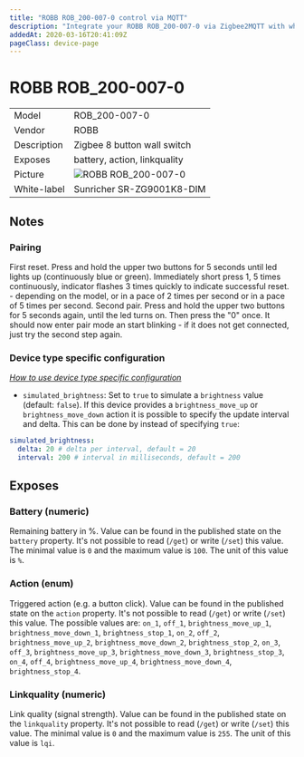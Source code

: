 ```yaml
---
title: "ROBB ROB_200-007-0 control via MQTT"
description: "Integrate your ROBB ROB_200-007-0 via Zigbee2MQTT with whatever smart home infrastructure you are using without the vendors bridge or gateway."
addedAt: 2020-03-16T20:41:09Z
pageClass: device-page
---
```


<!-- !!!! -->
<!-- ATTENTION: This file is auto-generated through docgen! -->
<!-- You can only edit the "Notes"-Section between the two comment lines "Notes BEGIN" and "Notes END". -->
<!-- Do not use h1 or h2 heading within "## Notes"-Section. -->
<!-- !!!! -->

# ROBB ROB_200-007-0

|     |     |
|-----|-----|
| Model | ROB_200-007-0  |
| Vendor  | ROBB  |
| Description | Zigbee 8 button wall switch |
| Exposes | battery, action, linkquality |
| Picture | ![ROBB ROB_200-007-0](https://psi-4ward.github.io/zigbee2mqtt.io/images/devices/ROB_200-007-0.jpg) |
| White-label | Sunricher SR-ZG9001K8-DIM |


<!-- Notes BEGIN: You can edit here. Add "## Notes" headline if not already present. -->
## Notes


### Pairing
First reset. Press and hold the upper two buttons for 5 seconds until led lights up (continuously blue or green). Immediately short press 1,  5 times continuously, indicator flashes 3 times quickly to indicate successful reset. - depending on the model, or in a pace of 2 times per second or in a pace of 5 times per second. Second pair. Press and hold the upper two buttons for 5 seconds again, until the led turns on. Then press the "0" once. It should now enter pair mode an start blinking - if it does not get connected, just try the second step again.

### Device type specific configuration
*[How to use device type specific configuration](../guide/configuration/devices-groups.md#specific-device-options)*

* `simulated_brightness`: Set to `true` to simulate a `brightness` value (default: `false`).
If this device provides a `brightness_move_up` or `brightness_move_down` action it is possible to specify the update
interval and delta. This can be done by instead of specifying `true`:

```yaml
simulated_brightness:
  delta: 20 # delta per interval, default = 20
  interval: 200 # interval in milliseconds, default = 200
```
<!-- Notes END: Do not edit below this line -->


## Exposes

### Battery (numeric)
Remaining battery in %.
Value can be found in the published state on the `battery` property.
It's not possible to read (`/get`) or write (`/set`) this value.
The minimal value is `0` and the maximum value is `100`.
The unit of this value is `%`.

### Action (enum)
Triggered action (e.g. a button click).
Value can be found in the published state on the `action` property.
It's not possible to read (`/get`) or write (`/set`) this value.
The possible values are: `on_1`, `off_1`, `brightness_move_up_1`, `brightness_move_down_1`, `brightness_stop_1`, `on_2`, `off_2`, `brightness_move_up_2`, `brightness_move_down_2`, `brightness_stop_2`, `on_3`, `off_3`, `brightness_move_up_3`, `brightness_move_down_3`, `brightness_stop_3`, `on_4`, `off_4`, `brightness_move_up_4`, `brightness_move_down_4`, `brightness_stop_4`.

### Linkquality (numeric)
Link quality (signal strength).
Value can be found in the published state on the `linkquality` property.
It's not possible to read (`/get`) or write (`/set`) this value.
The minimal value is `0` and the maximum value is `255`.
The unit of this value is `lqi`.

